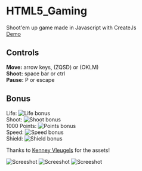 # HTML5_Gaming
Shoot'em up game made in Javascript with CreateJs    
[Demo](https://oli8.github.io/HTML5_Gaming)  

## Controls
**Move:** arrow keys, (ZQSD) or (OKLM)  
**Shoot:** space bar or ctrl  
**Pause:** P or escape  

## Bonus
Life: ![Life bonus](https://raw.githubusercontent.com/Oli8/HTML5_Gaming/master/img/PNG/Power-ups/pill_red.png "Life bonus")  
Shoot: ![Shoot bonus](https://raw.githubusercontent.com/Oli8/HTML5_Gaming/master/img/PNG/Power-ups/bolt_bronze.png "Shoot bonus")  
1000 Points: ![Points bonus](https://raw.githubusercontent.com/Oli8/HTML5_Gaming/master/img/PNG/Power-ups/star_bronze.png "Points bonus")  
Speed: ![Speed bonus](https://raw.githubusercontent.com/Oli8/HTML5_Gaming/master/img/PNG/Power-ups/powerupRed_star.png "Speed bonus")  
Shield: ![Shield bonus](https://raw.githubusercontent.com/Oli8/HTML5_Gaming/master/img/PNG/Power-ups/shield_bronze.png "Shield bonus")

Thanks to [Kenney Vleugels](http://www.kenney.nl) for the assets!  

![Screeshot](https://raw.githubusercontent.com/Oli8/HTML5_Gaming/master/screenshots/3.png)
![Screeshot](https://raw.githubusercontent.com/Oli8/HTML5_Gaming/master/screenshots/2.png)
![Screeshot](https://raw.githubusercontent.com/Oli8/HTML5_Gaming/master/screenshots/1.png)
